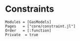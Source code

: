 # Constraints

```@autodocs
Modules = [GasModels]
Pages   = ["core/constraint.jl"]
Order   = [:function]
Private  = true
```


